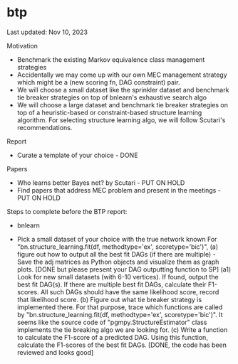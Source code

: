 # btp

Last updated: Nov 10, 2023

Motivation
- Benchmark the existing Markov equivalence class management strategies
- Accidentally we may come up with our own MEC management strategy which 
  might be a (new scoring fn, DAG constraint) pair.
- We will choose a small dataset like the sprinkler dataset and benchmark
  tie breaker strategies on top of bnlearn's exhaustive search algo
- We will choose a large dataset and benchmark
  tie breaker strategies on top of a heuristic-based or constraint-based
  structure learning algorithm. For selecting structure learning algo,
  we will follow Scutari's recommendations.

Report
- Curate a template of your choice - DONE

Papers
- Who learns better Bayes net? by Scutari - PUT ON HOLD
- Find papers that address MEC problem and present in the meetings - PUT ON HOLD

Steps to complete before the BTP report: 
* bnlearn
- Pick a small dataset of your choice with the true network known
  For "bn.structure_learning.fit(df, methodtype='ex', scoretype='bic')",
  (a) figure out how to output all the best fit DAGs (if there are multiple) - Save the adj matrices
  as Python objects and visualize them as graph plots. [DONE but please present your DAG outputting function to SP]
    (a1) Look for new small datasets (with 6-10 vertices). 
         If found, output the best fit DAG(s).
		 If there are multiple best fit DAGs, calculate their F1-scores.
		 All such DAGs should have the same likelihood score, record that likelihood score.
  (b) Figure out what tie breaker strategy is implemented there.
      For that purpose, trace which functions are called by 
	  "bn.structure_learning.fit(df, methodtype='ex', scoretype='bic')". 
      It seems like the source code of "pgmpy.StructureEstimator" class implements the tie breaking algo we are looking for.
  (c) Write a function to calculate the F1-score of a predicted DAG. 
      Using this function, calculate the F1-scores of the best fit DAGs. [DONE, the code has been reviewed and looks good]
 

